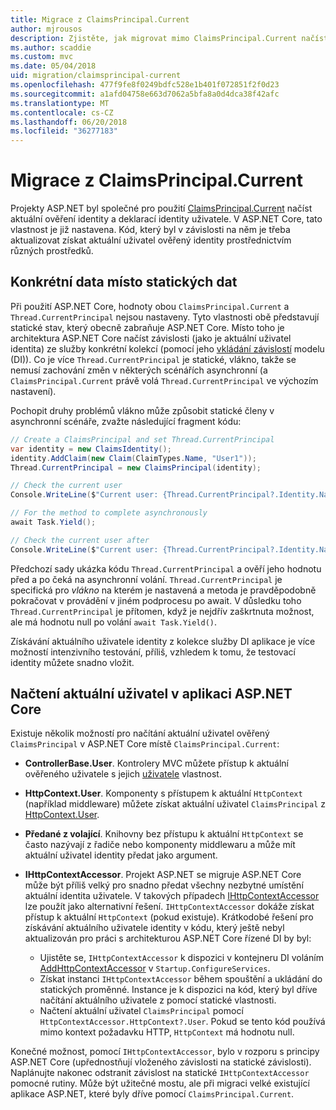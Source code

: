 ```yaml
---
title: Migrace z ClaimsPrincipal.Current
author: mjrousos
description: Zjistěte, jak migrovat mimo ClaimsPrincipal.Current načíst aktuální uživatel ověřený identity a deklarací identity v ASP.NET Core.
ms.author: scaddie
ms.custom: mvc
ms.date: 05/04/2018
uid: migration/claimsprincipal-current
ms.openlocfilehash: 477f9fe8f0249bdfc528e1b401f072851f2f0d23
ms.sourcegitcommit: a1afd04758e663d7062a5bfa8a0d4dca38f42afc
ms.translationtype: MT
ms.contentlocale: cs-CZ
ms.lasthandoff: 06/20/2018
ms.locfileid: "36277183"
---
```

# <a name="migrate-from-claimsprincipalcurrent"></a>Migrace z ClaimsPrincipal.Current

Projekty ASP.NET byl společné pro použití [ClaimsPrincipal.Current](/dotnet/api/system.security.claims.claimsprincipal.current) načíst aktuální ověření identity a deklarací identity uživatele. V ASP.NET Core, tato vlastnost je již nastavena. Kód, který byl v závislosti na něm je třeba aktualizovat získat aktuální uživatel ověřený identity prostřednictvím různých prostředků.

## <a name="context-specific-data-instead-of-static-data"></a>Konkrétní data místo statických dat

Při použití ASP.NET Core, hodnoty obou `ClaimsPrincipal.Current` a `Thread.CurrentPrincipal` nejsou nastaveny. Tyto vlastnosti obě představují statické stav, který obecně zabraňuje ASP.NET Core. Místo toho je architektura ASP.NET Core načíst závislosti (jako je aktuální uživatel identita) ze služby konkrétní kolekcí (pomocí jeho [vkládání závislostí](xref:fundamentals/dependency-injection) modelu (DI)). Co je více `Thread.CurrentPrincipal` je statické, vlákno, takže se nemusí zachování změn v některých scénářích asynchronní (a `ClaimsPrincipal.Current` právě volá `Thread.CurrentPrincipal` ve výchozím nastavení).

Pochopit druhy problémů vlákno může způsobit statické členy v asynchronní scénáře, zvažte následující fragment kódu:

```csharp
// Create a ClaimsPrincipal and set Thread.CurrentPrincipal
var identity = new ClaimsIdentity();
identity.AddClaim(new Claim(ClaimTypes.Name, "User1"));
Thread.CurrentPrincipal = new ClaimsPrincipal(identity);

// Check the current user
Console.WriteLine($"Current user: {Thread.CurrentPrincipal?.Identity.Name}");

// For the method to complete asynchronously
await Task.Yield();

// Check the current user after
Console.WriteLine($"Current user: {Thread.CurrentPrincipal?.Identity.Name}");
```

Předchozí sady ukázka kódu `Thread.CurrentPrincipal` a ověří jeho hodnotu před a po čeká na asynchronní volání. `Thread.CurrentPrincipal` je specifická pro *vlákno* na kterém je nastavená a metoda je pravděpodobně pokračovat v provádění v jiném podprocesu po await. V důsledku toho `Thread.CurrentPrincipal` je přítomen, když je nejdřív zaškrtnuta možnost, ale má hodnotu null po volání `await Task.Yield()`.

Získávání aktuálního uživatele identity z kolekce služby DI aplikace je více možností intenzivního testování, příliš, vzhledem k tomu, že testovací identity můžete snadno vložit.

## <a name="retrieve-the-current-user-in-an-aspnet-core-app"></a>Načtení aktuální uživatel v aplikaci ASP.NET Core

Existuje několik možností pro načítání aktuální uživatel ověřený `ClaimsPrincipal` v ASP.NET Core místě `ClaimsPrincipal.Current`:

* **ControllerBase.User**. Kontrolery MVC můžete přístup k aktuální ověřeného uživatele s jejich [uživatele](/dotnet/api/microsoft.aspnetcore.mvc.controllerbase.user) vlastnost.
* **HttpContext.User**. Komponenty s přístupem k aktuální `HttpContext` (například middleware) můžete získat aktuální uživatel `ClaimsPrincipal` z [HttpContext.User](/dotnet/api/microsoft.aspnetcore.http.httpcontext.user).
* **Předané z volající**. Knihovny bez přístupu k aktuální `HttpContext` se často nazývají z řadiče nebo komponenty middlewaru a může mít aktuální uživatel identity předat jako argument.
* **IHttpContextAccessor**. Projekt ASP.NET se migruje ASP.NET Core může být příliš velký pro snadno předat všechny nezbytné umístění aktuální identita uživatele. V takových případech [IHttpContextAccessor](/dotnet/api/microsoft.aspnetcore.http.ihttpcontextaccessor) lze použít jako alternativní řešení. `IHttpContextAccessor` dokáže získat přístup k aktuální `HttpContext` (pokud existuje). Krátkodobé řešení pro získávání aktuálního uživatele identity v kódu, který ještě nebyl aktualizován pro práci s architekturou ASP.NET Core řízené DI by byl:

  * Ujistěte se, `IHttpContextAccessor` k dispozici v kontejneru DI voláním [AddHttpContextAccessor](https://github.com/aspnet/Hosting/issues/793) v `Startup.ConfigureServices`.
  * Získat instanci `IHttpContextAccessor` během spouštění a ukládání do statických proměnné. Instance je k dispozici na kód, který byl dříve načítání aktuálního uživatele z pomocí statické vlastnosti.
  * Načtení aktuální uživatel `ClaimsPrincipal` pomocí `HttpContextAccessor.HttpContext?.User`. Pokud se tento kód používá mimo kontext požadavku HTTP, `HttpContext` má hodnotu null.

Konečné možnost, pomocí `IHttpContextAccessor`, bylo v rozporu s principy ASP.NET Core (upřednostňují vloženého závislosti na statické závislosti). Naplánujte nakonec odstranit závislost na statické `IHttpContextAccessor` pomocné rutiny. Může být užitečné mostu, ale při migraci velké existující aplikace ASP.NET, které byly dříve pomocí `ClaimsPrincipal.Current`.
